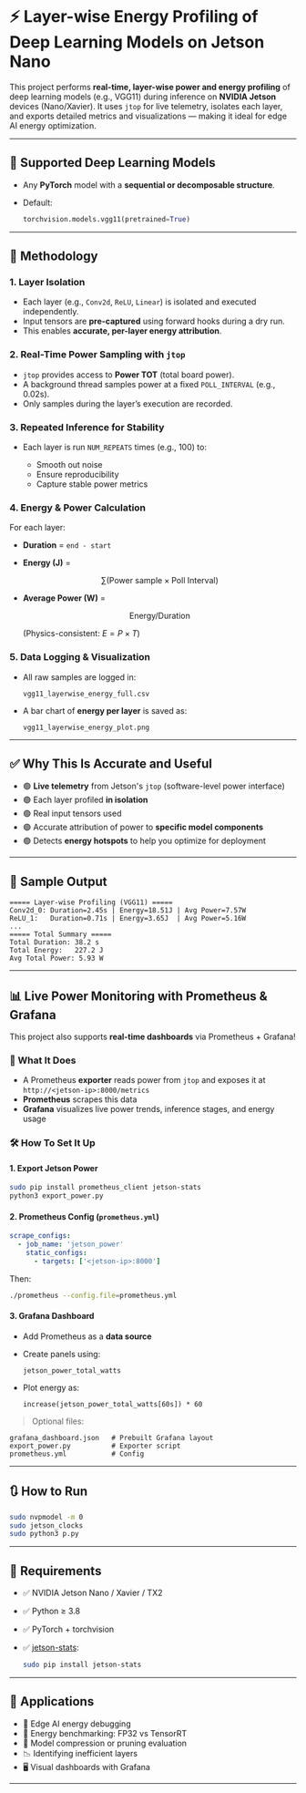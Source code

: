 # ⚡ Layer-wise Energy Profiling of Deep Learning Models on Jetson Nano

This project performs **real-time, layer-wise power and energy profiling** of deep learning models (e.g., VGG11) during inference on **NVIDIA Jetson** devices (Nano/Xavier).
It uses `jtop` for live telemetry, isolates each layer, and exports detailed metrics and visualizations — making it ideal for edge AI energy optimization.

---

## 🧠 Supported Deep Learning Models

* Any **PyTorch** model with a **sequential or decomposable structure**.
* Default:

  ```python
  torchvision.models.vgg11(pretrained=True)
  ```

---

## 🔧 Methodology

### 1. Layer Isolation

* Each layer (e.g., `Conv2d`, `ReLU`, `Linear`) is isolated and executed independently.
* Input tensors are **pre-captured** using forward hooks during a dry run.
* This enables **accurate, per-layer energy attribution**.

### 2. Real-Time Power Sampling with `jtop`

* `jtop` provides access to **Power TOT** (total board power).
* A background thread samples power at a fixed `POLL_INTERVAL` (e.g., 0.02s).
* Only samples during the layer’s execution are recorded.

### 3. Repeated Inference for Stability

* Each layer is run `NUM_REPEATS` times (e.g., 100) to:

  * Smooth out noise
  * Ensure reproducibility
  * Capture stable power metrics

### 4. Energy & Power Calculation

For each layer:

* **Duration** = `end - start`
* **Energy (J)** =

  $$
  \sum (\text{Power sample} \times \text{Poll Interval})
  $$
* **Average Power (W)** =

  $$
  \text{Energy} / \text{Duration}
  $$

  (Physics-consistent: $E = P \times T$)

### 5. Data Logging & Visualization

* All raw samples are logged in:

  ```
  vgg11_layerwise_energy_full.csv
  ```
* A bar chart of **energy per layer** is saved as:

  ```
  vgg11_layerwise_energy_plot.png
  ```

---

## ✅ Why This Is Accurate and Useful

* 🟢 **Live telemetry** from Jetson's `jtop` (software-level power interface)
* 🟢 Each layer profiled **in isolation**
* 🟢 Real input tensors used
* 🟢 Accurate attribution of power to **specific model components**
* 🟢 Detects **energy hotspots** to help you optimize for deployment

---

## 🔢 Sample Output

```
===== Layer-wise Profiling (VGG11) =====
Conv2d_0: Duration=2.45s | Energy=18.51J | Avg Power=7.57W
ReLU_1:   Duration=0.71s | Energy=3.65J  | Avg Power=5.16W
...
===== Total Summary =====
Total Duration: 38.2 s
Total Energy:   227.2 J
Avg Total Power: 5.93 W
```

---

## 📊 Live Power Monitoring with Prometheus & Grafana

This project also supports **real-time dashboards** via Prometheus + Grafana!

### 🔁 What It Does

* A Prometheus **exporter** reads power from `jtop` and exposes it at `http://<jetson-ip>:8000/metrics`
* **Prometheus** scrapes this data
* **Grafana** visualizes live power trends, inference stages, and energy usage

### 🛠 How To Set It Up

#### 1. Export Jetson Power

```bash
sudo pip install prometheus_client jetson-stats
python3 export_power.py
```

#### 2. Prometheus Config (`prometheus.yml`)

```yaml
scrape_configs:
  - job_name: 'jetson_power'
    static_configs:
      - targets: ['<jetson-ip>:8000']
```

Then:

```bash
./prometheus --config.file=prometheus.yml
```

#### 3. Grafana Dashboard

* Add Prometheus as a **data source**
* Create panels using:

  ```
  jetson_power_total_watts
  ```
* Plot energy as:

  ```
  increase(jetson_power_total_watts[60s]) * 60
  ```

> Optional files:

```
grafana_dashboard.json   # Prebuilt Grafana layout
export_power.py          # Exporter script
prometheus.yml           # Config
```

---


## 🔃 How to Run

```bash
sudo nvpmodel -m 0
sudo jetson_clocks
sudo python3 p.py
```

---

## 🧩 Requirements

* ✅ NVIDIA Jetson Nano / Xavier / TX2
* ✅ Python ≥ 3.8
* ✅ PyTorch + torchvision
* ✅ [jetson-stats](https://github.com/rbonghi/jetson-stats):

  ```bash
  sudo pip install jetson-stats
  ```

---

## 🧠 Applications

* 🔋 Edge AI energy debugging
* 🧪 Energy benchmarking: FP32 vs TensorRT
* 🔎 Model compression or pruning evaluation
* 📉 Identifying inefficient layers
* 🖥️ Visual dashboards with Grafana

---
